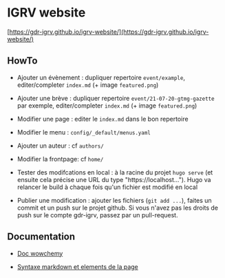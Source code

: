 # IGRV website

[https://gdr-igrv.github.io/igrv-website/](https://gdr-igrv.github.io/igrv-website/)

## HowTo

* Ajouter un évènement : dupliquer repertoire `event/example`, editer/completer `index.md` (+ image `featured.png`)

* Ajouter une brève : dupliquer repertoire `event/21-07-20-gtmg-gazette` par exemple, editer/completer `index.md` (+ image `featured.png`)

* Modifier une page : editer le `index.md` dans le bon repertoire

* Modifier le menu : `config/_default/menus.yaml`

* Ajouter un auteur : cf `authors/`

* Modifier la frontpage: cf `home/`

* Tester des modifcations en local : à la racine du projet `hugo serve` (et ensuite cela précise une URL du type "https://localhost..."). Hugo va relancer le build à chaque fois qu'un fichier est modifié en local

* Publier une modification : ajouter les fichiers (`git add ...`), faites un commit et un push sur le projet github. Si vous n'avez pas les droits de push sur le compte gdr-igrv, passez par un pull-request.


## Documentation

* [Doc wowchemy](https://wowchemy.com/docs/)

* [Syntaxe markdown et elements de la page](https://wowchemy.com/docs/content/writing-markdown-latex)
